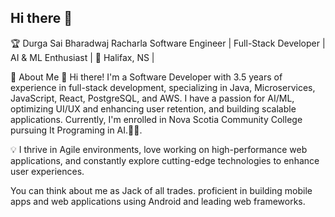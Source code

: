 ## Hi there 👋
🏆 Durga Sai Bharadwaj Racharla
Software Engineer | Full-Stack Developer | AI & ML Enthusiast | 📍 Halifax, NS |

🚀 About Me
👋 Hi there! I'm a Software Developer with 3.5 years of experience in full-stack development, specializing in Java, Microservices, JavaScript, React, PostgreSQL, and AWS. I have a passion for AI/ML, optimizing UI/UX and enhancing user retention, and building scalable applications. Currently, I'm enrolled in Nova Scotia Community College pursuing It Programing in AI.🚗💬.

💡 I thrive in Agile environments, love working on high-performance web applications, and constantly explore cutting-edge technologies to enhance user experiences.

You can think about me as Jack of all trades. proficient in building mobile apps and web applications using Android and leading web frameworks.

<!--
**wbharath/wbharath** is a ✨ _special_ ✨ repository because its `README.md` (this file) appears on your GitHub profile.

Here are some ideas to get you started:

- 🔭 I’m currently working on ...
- 🌱 I’m currently learning ...
- 👯 I’m looking to collaborate on ...
- 🤔 I’m looking for help with ...
- 💬 Ask me about ...
- 📫 How to reach me: ...
- 😄 Pronouns: ...
- ⚡ Fun fact: ...
-->
